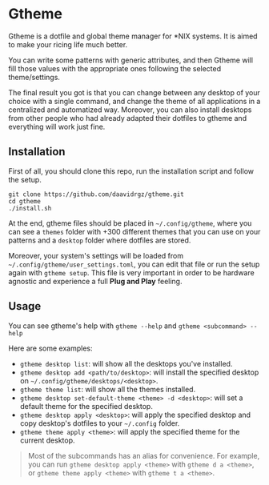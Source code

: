 # Gtheme

Gtheme is a dotfile and global theme manager for *NIX systems. It is aimed to make your ricing life much better. 

You can write some patterns with generic attributes, and then Gtheme will fill those values with the appropriate ones following the selected theme/settings.

The final result you got is that you can change between any desktop of your choice with a single command, and change the theme of all applications in a centralized and automatized way. Moreover, you can also
install desktops from other people who had already adapted their dotfiles to gtheme and everything will work just fine.

## Installation
First of all, you should clone this repo, run the installation script and follow the setup.

```console
git clone https://github.com/daavidrgz/gtheme.git
cd gtheme
./install.sh
```

At the end, gtheme files should be placed in `~/.config/gtheme`, where you can see a `themes` folder with +300 different themes that you can use on your patterns and a `desktop` folder where dotfiles are stored.

Moreover, your system's settings will be loaded from `~/.config/gtheme/user_settings.toml`, you can edit that file or run the setup again with `gtheme setup`. This file is very important in order to be hardware agnostic and experience a full **Plug and Play** feeling.

## Usage

You can see gtheme's help with `gtheme --help` and `gtheme <subcommand> --help`

Here are some examples:

- `gtheme desktop list`: will show all the desktops you've installed.
- `gtheme desktop add <path/to/desktop>`: will install the specified desktop on `~/.config/gtheme/desktops/<desktop>`.
- `gtheme theme list`: will show all the themes installed.
- `gtheme desktop set-default-theme <theme> -d <desktop>`: will set a default theme for the specified desktop.
- `gtheme desktop apply <desktop>`:  will apply the specified desktop and copy desktop's dotfiles to your `~/.config` folder.
- `gtheme theme apply <theme>`: will apply the specified theme for the current desktop.

> Most of the subcommands has an alias for convenience. For example, you can run `gtheme desktop apply <theme>` with `gtheme d a <theme>`, or `gtheme theme apply <theme>` with `gtheme t a <theme>`.
